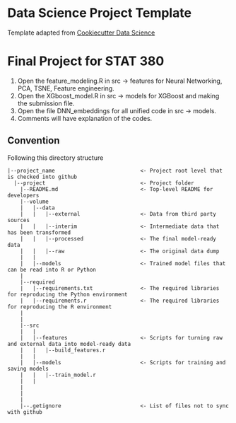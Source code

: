# Data Science Project Template

Template adapted from [Cookiecutter Data Science](https://drivendata.github.io/cookiecutter-data-science/)

# Final Project for STAT 380
1. Open the feature_modeling.R in src -> features for Neural Networking, PCA, TSNE, Feature engineering.
2. Open the XGboost_model.R in src -> models for XGBoost and making the submission file.
3. Open the file DNN_embeddings for all unified code in src -> models.
4. Comments will have explanation of the codes.

## Convention

Following this directory structure
```
|--project_name                           <- Project root level that is checked into github
  |--project                              <- Project folder
    |--README.md                          <- Top-level README for developers
    |--volume
    |   |--data
    |   |   |--external                   <- Data from third party sources
    |   |   |--interim                    <- Intermediate data that has been transformed
    |   |   |--processed                  <- The final model-ready data
    |   |   |--raw                        <- The original data dump
    |   |
    |   |--models                         <- Trained model files that can be read into R or Python
    |
    |--required
    |   |--requirements.txt               <- The required libraries for reproducing the Python environment
    |   |--requirements.r                 <- The required libraries for reproducing the R environment
    |
    |
    |--src
    |   |
    |   |--features                       <- Scripts for turning raw and external data into model-ready data
    |   |   |--build_features.r
    |   |
    |   |--models                         <- Scripts for training and saving models
    |   |   |--train_model.r
    |   |
    |
    |
    |
    |--.getignore                         <- List of files not to sync with github
```


